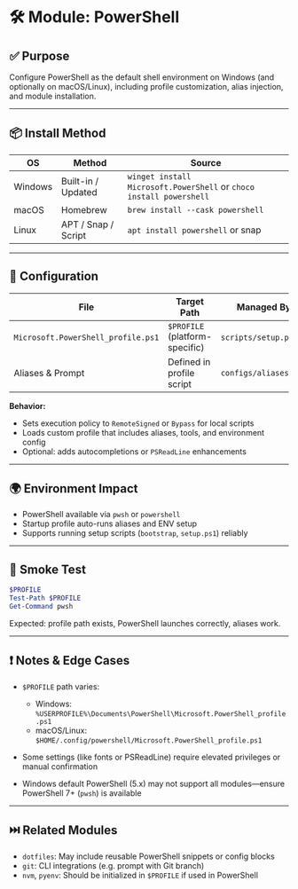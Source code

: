 # 🛠 Module: PowerShell

## ✅ Purpose

Configure PowerShell as the default shell environment on Windows (and optionally on macOS/Linux), including profile customization, alias injection, and module installation.

---

## 📦 Install Method

| OS      | Method              | Source                                                              |
| ------- | ------------------- | ------------------------------------------------------------------- |
| Windows | Built-in / Updated  | `winget install Microsoft.PowerShell` or `choco install powershell` |
| macOS   | Homebrew            | `brew install --cask powershell`                                    |
| Linux   | APT / Snap / Script | `apt install powershell` or snap                                    |

---

## 🔧 Configuration

| File                               | Target Path                    | Managed By            |
| ---------------------------------- | ------------------------------ | --------------------- |
| `Microsoft.PowerShell_profile.ps1` | `$PROFILE` (platform-specific) | `scripts/setup.ps1`   |
| Aliases & Prompt                   | Defined in profile script      | `configs/aliases.ps1` |

**Behavior:**

* Sets execution policy to `RemoteSigned` or `Bypass` for local scripts
* Loads custom profile that includes aliases, tools, and environment config
* Optional: adds autocompletions or `PSReadLine` enhancements

---

## 🌍 Environment Impact

* PowerShell available via `pwsh` or `powershell`
* Startup profile auto-runs aliases and ENV setup
* Supports running setup scripts (`bootstrap`, `setup.ps1`) reliably

---

## 🧪 Smoke Test

```powershell
$PROFILE
Test-Path $PROFILE
Get-Command pwsh
```

Expected: profile path exists, PowerShell launches correctly, aliases work.

---

## ❗ Notes & Edge Cases

* `$PROFILE` path varies:

  * Windows: `%USERPROFILE%\Documents\PowerShell\Microsoft.PowerShell_profile.ps1`
  * macOS/Linux: `$HOME/.config/powershell/Microsoft.PowerShell_profile.ps1`
* Some settings (like fonts or PSReadLine) require elevated privileges or manual confirmation
* Windows default PowerShell (5.x) may not support all modules—ensure PowerShell 7+ (`pwsh`) is available

---

## ⏭️ Related Modules

* `dotfiles`: May include reusable PowerShell snippets or config blocks
* `git`: CLI integrations (e.g. prompt with Git branch)
* `nvm`, `pyenv`: Should be initialized in `$PROFILE` if used in PowerShell
